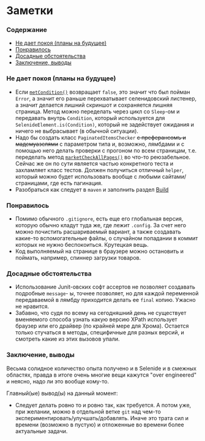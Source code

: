 # Заметки
### Содержание
- [Не дает покоя (планы на будущее)](#не-дает-покоя-планы-на-будущее)
- [Понравилось](#понравилось)
- [Досадные обстоятельства](#досадные-обстоятельства)
- [Заключение, выводы](#заключение-выводы)
### Не дает покоя (планы на будущее)
- Если [`metCondition()`](https://github.com/Achitheus/SelenideTestCase/blob/a49a8a2a2aa182f5570b3438b5d385e6bd77384c/src/main/java/helpers/SelenideCustom.java#L22C103-L22C103)
  возвращает `false`, это значит что был пойман `Error`,
  а значит его раньше перехватывает селенидовский листенер, а значит делается лишний скриншот
  и сохраняется лишняя страница. Метод можно переделать через цикл со `Sleep`-ом и передавать внутрь
`Condition`, который используется для `SelenideElement.is(Condition)`, который не задействует ожидания и ничего не выбрасывает (в обычной ситуации).
- Надо бы создать класс `PaginatedItemsChecker` ~~с преферансомъ и мадемуазелями~~ с параметром
  типа и, возможно, лямбдами и с помощью него делать проверки с прогоном по всем страницам, т.е. переделать метод
  [`marketCheckAllPages()`](https://github.com/Achitheus/SelenideTestCase/blob/a49a8a2a2aa182f5570b3438b5d385e6bd77384c/src/test/java/ru/bellintegrator/ru/yandex/market/MarketTest.java#L82)
  во что-то реюзабельное. Сейчас же он по сути является частью конкретного
  теста и захламляет класс тестов. Должен получиться отличный `helper`, который можно
  будет использовать вообще с любыми сайтами/страницами, где есть пагинация.
- Разобраться как следует в `maven` и заполнить раздел [Build](/README.md#build-раздел-в-разработке)

### Понравилось
- Помимо обычного `.gitignore`, есть еще его глобальная версия, которую обычно кладут
туда же, где лежит `.config`. За счет него можно почистить расшариваемый вариант, а также создавать
какие-то вспомогательные файлы, о случайном попадании в коммит которых не нужно беспокоиться. Крутецкая вещь. 
- Код выполняемый на странице в браузере можно остановить и поймать, например, спиннер загрузки товаров.
### Досадные обстоятельства
- Использование Junit-овских софт ассертов не позволяет создавать подробные `message`- ы,
  точнее позволяет, но для каждой переменной передаваемой в лямбду приходится делать
  ее `final` копию. Ужасно не нравится.
- Забавно, что судя по всему на сегодняшний день не существует вменяемого способа узнать
  какую версию XPath использует браузер или его драйвер (по крайней мере для Хрома).
Остается только стучаться в методы, специфичные для разных версий, и смотреть какие из
этих вызовов упали.

### Заключение, выводы
Весьма солидное количество опыта получено и в Selenide и в смежных областях, правда в итоге очень многие
вещи кажутся "over engineered" и неясно, надо ли это вообще кому-то.

Главный(ые) вывод(ы) на данный момент:
- Следует делать ровно то и ровно так, как требуется. А потом уже, при желании, можно
в отдельной ветке `git` над чем-то экспериментировать/улучшать/добавлять.
Иначе это трата сил и времени (возможно в пустую) и отложенные во времени более
актуальные задачи.